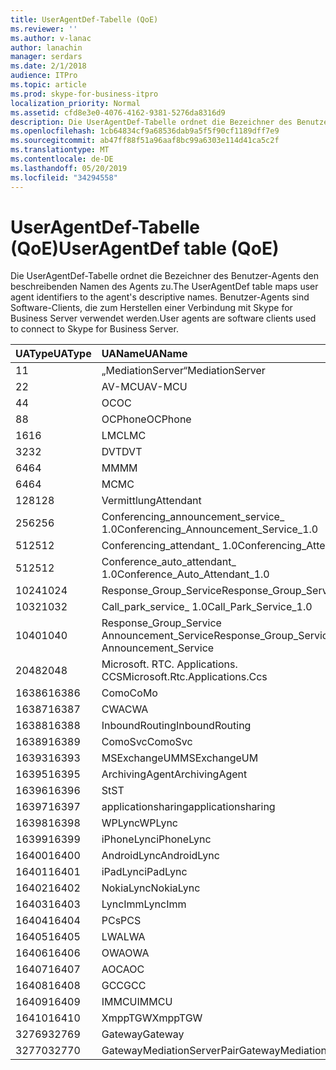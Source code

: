 ```yaml
---
title: UserAgentDef-Tabelle (QoE)
ms.reviewer: ''
ms.author: v-lanac
author: lanachin
manager: serdars
ms.date: 2/1/2018
audience: ITPro
ms.topic: article
ms.prod: skype-for-business-itpro
localization_priority: Normal
ms.assetid: cfd8e3e0-4076-4162-9381-5276da8316d9
description: Die UserAgentDef-Tabelle ordnet die Bezeichner des Benutzer-Agents den beschreibenden Namen des Agents zu. Benutzer-Agents sind Software-Clients, die zum Herstellen einer Verbindung mit Skype for Business Server verwendet werden.
ms.openlocfilehash: 1cb64834cf9a68536dab9a5f5f90cf1189dff7e9
ms.sourcegitcommit: ab47ff88f51a96aaf8bc99a6303e114d41ca5c2f
ms.translationtype: MT
ms.contentlocale: de-DE
ms.lasthandoff: 05/20/2019
ms.locfileid: "34294558"
---
```

# <a name="useragentdef-table-qoe"></a><span data-ttu-id="4148a-104">UserAgentDef-Tabelle (QoE)</span><span class="sxs-lookup"><span data-stu-id="4148a-104">UserAgentDef table (QoE)</span></span>
 
<span data-ttu-id="4148a-105">Die UserAgentDef-Tabelle ordnet die Bezeichner des Benutzer-Agents den beschreibenden Namen des Agents zu.</span><span class="sxs-lookup"><span data-stu-id="4148a-105">The UserAgentDef table maps user agent identifiers to the agent's descriptive names.</span></span> <span data-ttu-id="4148a-106">Benutzer-Agents sind Software-Clients, die zum Herstellen einer Verbindung mit Skype for Business Server verwendet werden.</span><span class="sxs-lookup"><span data-stu-id="4148a-106">User agents are software clients used to connect to Skype for Business Server.</span></span>
  
|<span data-ttu-id="4148a-107">**UAType**</span><span class="sxs-lookup"><span data-stu-id="4148a-107">**UAType**</span></span>|<span data-ttu-id="4148a-108">**UAName**</span><span class="sxs-lookup"><span data-stu-id="4148a-108">**UAName**</span></span>|<span data-ttu-id="4148a-109">**UACategory**</span><span class="sxs-lookup"><span data-stu-id="4148a-109">**UACategory**</span></span>|
|:-----|:-----|:-----|
|<span data-ttu-id="4148a-110">1</span><span class="sxs-lookup"><span data-stu-id="4148a-110">1</span></span>  <br/> |<span data-ttu-id="4148a-111">„MediationServer“</span><span class="sxs-lookup"><span data-stu-id="4148a-111">MediationServer</span></span>  <br/> |<span data-ttu-id="4148a-112">„MediationServer“</span><span class="sxs-lookup"><span data-stu-id="4148a-112">MediationServer</span></span>  <br/> |
|<span data-ttu-id="4148a-113">2</span><span class="sxs-lookup"><span data-stu-id="4148a-113">2</span></span>  <br/> |<span data-ttu-id="4148a-114">AV-MCU</span><span class="sxs-lookup"><span data-stu-id="4148a-114">AV-MCU</span></span>  <br/> |<span data-ttu-id="4148a-115">AV-MCU</span><span class="sxs-lookup"><span data-stu-id="4148a-115">AV-MCU</span></span>  <br/> |
|<span data-ttu-id="4148a-116">4</span><span class="sxs-lookup"><span data-stu-id="4148a-116">4</span></span>  <br/> |<span data-ttu-id="4148a-117">OC</span><span class="sxs-lookup"><span data-stu-id="4148a-117">OC</span></span>  <br/> |<span data-ttu-id="4148a-118">OC</span><span class="sxs-lookup"><span data-stu-id="4148a-118">OC</span></span>  <br/> |
|<span data-ttu-id="4148a-119">8</span><span class="sxs-lookup"><span data-stu-id="4148a-119">8</span></span>  <br/> |<span data-ttu-id="4148a-120">OCPhone</span><span class="sxs-lookup"><span data-stu-id="4148a-120">OCPhone</span></span>  <br/> |<span data-ttu-id="4148a-121">OCPhone</span><span class="sxs-lookup"><span data-stu-id="4148a-121">OCPhone</span></span>  <br/> |
|<span data-ttu-id="4148a-122">16</span><span class="sxs-lookup"><span data-stu-id="4148a-122">16</span></span>  <br/> |<span data-ttu-id="4148a-123">LMC</span><span class="sxs-lookup"><span data-stu-id="4148a-123">LMC</span></span>  <br/> |<span data-ttu-id="4148a-124">LMC</span><span class="sxs-lookup"><span data-stu-id="4148a-124">LMC</span></span>  <br/> |
|<span data-ttu-id="4148a-125">32</span><span class="sxs-lookup"><span data-stu-id="4148a-125">32</span></span>  <br/> |<span data-ttu-id="4148a-126">DVT</span><span class="sxs-lookup"><span data-stu-id="4148a-126">DVT</span></span>  <br/> |<span data-ttu-id="4148a-127">DVT</span><span class="sxs-lookup"><span data-stu-id="4148a-127">DVT</span></span>  <br/> |
|<span data-ttu-id="4148a-128">64</span><span class="sxs-lookup"><span data-stu-id="4148a-128">64</span></span>  <br/> |<span data-ttu-id="4148a-129">MM</span><span class="sxs-lookup"><span data-stu-id="4148a-129">MM</span></span>  <br/> |<span data-ttu-id="4148a-130">MM</span><span class="sxs-lookup"><span data-stu-id="4148a-130">MM</span></span>  <br/> |
|<span data-ttu-id="4148a-131">64</span><span class="sxs-lookup"><span data-stu-id="4148a-131">64</span></span>  <br/> |<span data-ttu-id="4148a-132">MC</span><span class="sxs-lookup"><span data-stu-id="4148a-132">MC</span></span>  <br/> |<span data-ttu-id="4148a-133">MM</span><span class="sxs-lookup"><span data-stu-id="4148a-133">MM</span></span>  <br/> |
|<span data-ttu-id="4148a-134">128</span><span class="sxs-lookup"><span data-stu-id="4148a-134">128</span></span>  <br/> |<span data-ttu-id="4148a-135">Vermittlung</span><span class="sxs-lookup"><span data-stu-id="4148a-135">Attendant</span></span>  <br/> |<span data-ttu-id="4148a-136">Vermittlung</span><span class="sxs-lookup"><span data-stu-id="4148a-136">Attendant</span></span>  <br/> |
|<span data-ttu-id="4148a-137">256</span><span class="sxs-lookup"><span data-stu-id="4148a-137">256</span></span>  <br/> |<span data-ttu-id="4148a-138">Conferencing_announcement_service_ 1.0</span><span class="sxs-lookup"><span data-stu-id="4148a-138">Conferencing_Announcement_Service_1.0</span></span>  <br/> |<span data-ttu-id="4148a-139">CAS</span><span class="sxs-lookup"><span data-stu-id="4148a-139">CAS</span></span>  <br/> |
|<span data-ttu-id="4148a-140">512</span><span class="sxs-lookup"><span data-stu-id="4148a-140">512</span></span>  <br/> |<span data-ttu-id="4148a-141">Conferencing_attendant_ 1.0</span><span class="sxs-lookup"><span data-stu-id="4148a-141">Conferencing_Attendant_1.0</span></span>  <br/> |<span data-ttu-id="4148a-142">CAA</span><span class="sxs-lookup"><span data-stu-id="4148a-142">CAA</span></span>  <br/> |
|<span data-ttu-id="4148a-143">512</span><span class="sxs-lookup"><span data-stu-id="4148a-143">512</span></span>  <br/> |<span data-ttu-id="4148a-144">Conference_auto_attendant_ 1.0</span><span class="sxs-lookup"><span data-stu-id="4148a-144">Conference_Auto_Attendant_1.0</span></span>  <br/> |<span data-ttu-id="4148a-145">CAA</span><span class="sxs-lookup"><span data-stu-id="4148a-145">CAA</span></span>  <br/> |
|<span data-ttu-id="4148a-146">1024</span><span class="sxs-lookup"><span data-stu-id="4148a-146">1024</span></span>  <br/> |<span data-ttu-id="4148a-147">Response_Group_Service</span><span class="sxs-lookup"><span data-stu-id="4148a-147">Response_Group_Service</span></span>  <br/> |<span data-ttu-id="4148a-148">RGS</span><span class="sxs-lookup"><span data-stu-id="4148a-148">RGS</span></span>  <br/> |
|<span data-ttu-id="4148a-149">1032</span><span class="sxs-lookup"><span data-stu-id="4148a-149">1032</span></span>  <br/> |<span data-ttu-id="4148a-150">Call_park_service_ 1.0</span><span class="sxs-lookup"><span data-stu-id="4148a-150">Call_Park_Service_1.0</span></span>  <br/> |<span data-ttu-id="4148a-151">CPS</span><span class="sxs-lookup"><span data-stu-id="4148a-151">CPS</span></span>  <br/> |
|<span data-ttu-id="4148a-152">1040</span><span class="sxs-lookup"><span data-stu-id="4148a-152">1040</span></span>  <br/> |<span data-ttu-id="4148a-153">Response_Group_Service Announcement_Service</span><span class="sxs-lookup"><span data-stu-id="4148a-153">Response_Group_Service Announcement_Service</span></span>  <br/> |<span data-ttu-id="4148a-154">Als</span><span class="sxs-lookup"><span data-stu-id="4148a-154">AS</span></span>  <br/> |
|<span data-ttu-id="4148a-155">2048</span><span class="sxs-lookup"><span data-stu-id="4148a-155">2048</span></span>  <br/> |<span data-ttu-id="4148a-156">Microsoft. RTC. Applications. CCS</span><span class="sxs-lookup"><span data-stu-id="4148a-156">Microsoft.Rtc.Applications.Ccs</span></span>  <br/> |<span data-ttu-id="4148a-157">CCS</span><span class="sxs-lookup"><span data-stu-id="4148a-157">CCS</span></span>  <br/> |
|<span data-ttu-id="4148a-158">16386</span><span class="sxs-lookup"><span data-stu-id="4148a-158">16386</span></span>  <br/> |<span data-ttu-id="4148a-159">Como</span><span class="sxs-lookup"><span data-stu-id="4148a-159">CoMo</span></span>  <br/> |<span data-ttu-id="4148a-160">Como</span><span class="sxs-lookup"><span data-stu-id="4148a-160">CoMo</span></span>  <br/> |
|<span data-ttu-id="4148a-161">16387</span><span class="sxs-lookup"><span data-stu-id="4148a-161">16387</span></span>  <br/> |<span data-ttu-id="4148a-162">CWA</span><span class="sxs-lookup"><span data-stu-id="4148a-162">CWA</span></span>  <br/> |<span data-ttu-id="4148a-163">CWA</span><span class="sxs-lookup"><span data-stu-id="4148a-163">CWA</span></span>  <br/> |
|<span data-ttu-id="4148a-164">16388</span><span class="sxs-lookup"><span data-stu-id="4148a-164">16388</span></span>  <br/> |<span data-ttu-id="4148a-165">InboundRouting</span><span class="sxs-lookup"><span data-stu-id="4148a-165">InboundRouting</span></span>  <br/> |<span data-ttu-id="4148a-166">InboundRouting</span><span class="sxs-lookup"><span data-stu-id="4148a-166">InboundRouting</span></span>  <br/> |
|<span data-ttu-id="4148a-167">16389</span><span class="sxs-lookup"><span data-stu-id="4148a-167">16389</span></span>  <br/> |<span data-ttu-id="4148a-168">ComoSvc</span><span class="sxs-lookup"><span data-stu-id="4148a-168">ComoSvc</span></span>  <br/> |<span data-ttu-id="4148a-169">ComoSvc</span><span class="sxs-lookup"><span data-stu-id="4148a-169">ComoSvc</span></span>  <br/> |
|<span data-ttu-id="4148a-170">16393</span><span class="sxs-lookup"><span data-stu-id="4148a-170">16393</span></span>  <br/> |<span data-ttu-id="4148a-171">MSExchangeUM</span><span class="sxs-lookup"><span data-stu-id="4148a-171">MSExchangeUM</span></span>  <br/> |<span data-ttu-id="4148a-172">ExUM</span><span class="sxs-lookup"><span data-stu-id="4148a-172">ExUM</span></span>  <br/> |
|<span data-ttu-id="4148a-173">16395</span><span class="sxs-lookup"><span data-stu-id="4148a-173">16395</span></span>  <br/> |<span data-ttu-id="4148a-174">ArchivingAgent</span><span class="sxs-lookup"><span data-stu-id="4148a-174">ArchivingAgent</span></span>  <br/> |<span data-ttu-id="4148a-175">ARCHAGENT</span><span class="sxs-lookup"><span data-stu-id="4148a-175">ARCHAGENT</span></span>  <br/> |
|<span data-ttu-id="4148a-176">16396</span><span class="sxs-lookup"><span data-stu-id="4148a-176">16396</span></span>  <br/> |<span data-ttu-id="4148a-177">St</span><span class="sxs-lookup"><span data-stu-id="4148a-177">ST</span></span>  <br/> |<span data-ttu-id="4148a-178">St</span><span class="sxs-lookup"><span data-stu-id="4148a-178">ST</span></span>  <br/> |
|<span data-ttu-id="4148a-179">16397</span><span class="sxs-lookup"><span data-stu-id="4148a-179">16397</span></span>  <br/> |<span data-ttu-id="4148a-180">applicationsharing</span><span class="sxs-lookup"><span data-stu-id="4148a-180">applicationsharing</span></span>  <br/> |<span data-ttu-id="4148a-181">ASMCU</span><span class="sxs-lookup"><span data-stu-id="4148a-181">ASMCU</span></span>  <br/> |
|<span data-ttu-id="4148a-182">16398</span><span class="sxs-lookup"><span data-stu-id="4148a-182">16398</span></span>  <br/> |<span data-ttu-id="4148a-183">WPLync</span><span class="sxs-lookup"><span data-stu-id="4148a-183">WPLync</span></span>  <br/> |<span data-ttu-id="4148a-184">WPLync</span><span class="sxs-lookup"><span data-stu-id="4148a-184">WPLync</span></span>  <br/> |
|<span data-ttu-id="4148a-185">16399</span><span class="sxs-lookup"><span data-stu-id="4148a-185">16399</span></span>  <br/> |<span data-ttu-id="4148a-186">iPhoneLync</span><span class="sxs-lookup"><span data-stu-id="4148a-186">iPhoneLync</span></span>  <br/> |<span data-ttu-id="4148a-187">iPhoneLync</span><span class="sxs-lookup"><span data-stu-id="4148a-187">iPhoneLync</span></span>  <br/> |
|<span data-ttu-id="4148a-188">16400</span><span class="sxs-lookup"><span data-stu-id="4148a-188">16400</span></span>  <br/> |<span data-ttu-id="4148a-189">AndroidLync</span><span class="sxs-lookup"><span data-stu-id="4148a-189">AndroidLync</span></span>  <br/> |<span data-ttu-id="4148a-190">AndroidLync</span><span class="sxs-lookup"><span data-stu-id="4148a-190">AndroidLync</span></span>  <br/> |
|<span data-ttu-id="4148a-191">16401</span><span class="sxs-lookup"><span data-stu-id="4148a-191">16401</span></span>  <br/> |<span data-ttu-id="4148a-192">iPadLync</span><span class="sxs-lookup"><span data-stu-id="4148a-192">iPadLync</span></span>  <br/> |<span data-ttu-id="4148a-193">iPadLync</span><span class="sxs-lookup"><span data-stu-id="4148a-193">iPadLync</span></span>  <br/> |
|<span data-ttu-id="4148a-194">16402</span><span class="sxs-lookup"><span data-stu-id="4148a-194">16402</span></span>  <br/> |<span data-ttu-id="4148a-195">NokiaLync</span><span class="sxs-lookup"><span data-stu-id="4148a-195">NokiaLync</span></span>  <br/> |<span data-ttu-id="4148a-196">NokiaLync</span><span class="sxs-lookup"><span data-stu-id="4148a-196">NokiaLync</span></span>  <br/> |
|<span data-ttu-id="4148a-197">16403</span><span class="sxs-lookup"><span data-stu-id="4148a-197">16403</span></span>  <br/> |<span data-ttu-id="4148a-198">LyncImm</span><span class="sxs-lookup"><span data-stu-id="4148a-198">LyncImm</span></span>  <br/> |<span data-ttu-id="4148a-199">LyncImm</span><span class="sxs-lookup"><span data-stu-id="4148a-199">LyncImm</span></span>  <br/> |
|<span data-ttu-id="4148a-200">16404</span><span class="sxs-lookup"><span data-stu-id="4148a-200">16404</span></span>  <br/> |<span data-ttu-id="4148a-201">PCs</span><span class="sxs-lookup"><span data-stu-id="4148a-201">PCS</span></span>  <br/> |<span data-ttu-id="4148a-202">PCs</span><span class="sxs-lookup"><span data-stu-id="4148a-202">PCS</span></span>  <br/> |
|<span data-ttu-id="4148a-203">16405</span><span class="sxs-lookup"><span data-stu-id="4148a-203">16405</span></span>  <br/> |<span data-ttu-id="4148a-204">LWA</span><span class="sxs-lookup"><span data-stu-id="4148a-204">LWA</span></span>  <br/> |<span data-ttu-id="4148a-205">LWA</span><span class="sxs-lookup"><span data-stu-id="4148a-205">LWA</span></span>  <br/> |
|<span data-ttu-id="4148a-206">16406</span><span class="sxs-lookup"><span data-stu-id="4148a-206">16406</span></span>  <br/> |<span data-ttu-id="4148a-207">OWA</span><span class="sxs-lookup"><span data-stu-id="4148a-207">OWA</span></span>  <br/> |<span data-ttu-id="4148a-208">OWA</span><span class="sxs-lookup"><span data-stu-id="4148a-208">OWA</span></span>  <br/> |
|<span data-ttu-id="4148a-209">16407</span><span class="sxs-lookup"><span data-stu-id="4148a-209">16407</span></span>  <br/> |<span data-ttu-id="4148a-210">AOC</span><span class="sxs-lookup"><span data-stu-id="4148a-210">AOC</span></span>  <br/> |<span data-ttu-id="4148a-211">AOC</span><span class="sxs-lookup"><span data-stu-id="4148a-211">AOC</span></span>  <br/> |
|<span data-ttu-id="4148a-212">16408</span><span class="sxs-lookup"><span data-stu-id="4148a-212">16408</span></span>  <br/> |<span data-ttu-id="4148a-213">GCC</span><span class="sxs-lookup"><span data-stu-id="4148a-213">GCC</span></span>  <br/> |<span data-ttu-id="4148a-214">GCC</span><span class="sxs-lookup"><span data-stu-id="4148a-214">GCC</span></span>  <br/> |
|<span data-ttu-id="4148a-215">16409</span><span class="sxs-lookup"><span data-stu-id="4148a-215">16409</span></span>  <br/> |<span data-ttu-id="4148a-216">IMMCU</span><span class="sxs-lookup"><span data-stu-id="4148a-216">IMMCU</span></span>  <br/> |<span data-ttu-id="4148a-217">IMMCU</span><span class="sxs-lookup"><span data-stu-id="4148a-217">IMMCU</span></span>  <br/> |
|<span data-ttu-id="4148a-218">16410</span><span class="sxs-lookup"><span data-stu-id="4148a-218">16410</span></span>  <br/> |<span data-ttu-id="4148a-219">XmppTGW</span><span class="sxs-lookup"><span data-stu-id="4148a-219">XmppTGW</span></span>  <br/> |<span data-ttu-id="4148a-220">XmppGateway</span><span class="sxs-lookup"><span data-stu-id="4148a-220">XmppGateway</span></span>  <br/> |
|<span data-ttu-id="4148a-221">32769</span><span class="sxs-lookup"><span data-stu-id="4148a-221">32769</span></span>  <br/> |<span data-ttu-id="4148a-222">Gateway</span><span class="sxs-lookup"><span data-stu-id="4148a-222">Gateway</span></span>  <br/> |<span data-ttu-id="4148a-223">Gateway</span><span class="sxs-lookup"><span data-stu-id="4148a-223">Gateway</span></span>  <br/> |
|<span data-ttu-id="4148a-224">32770</span><span class="sxs-lookup"><span data-stu-id="4148a-224">32770</span></span>  <br/> |<span data-ttu-id="4148a-225">GatewayMediationServerPair</span><span class="sxs-lookup"><span data-stu-id="4148a-225">GatewayMediationServerPair</span></span>  <br/> |<span data-ttu-id="4148a-226">GatewayMediationServerPair</span><span class="sxs-lookup"><span data-stu-id="4148a-226">GatewayMediationServerPair</span></span>  <br/> |
   

